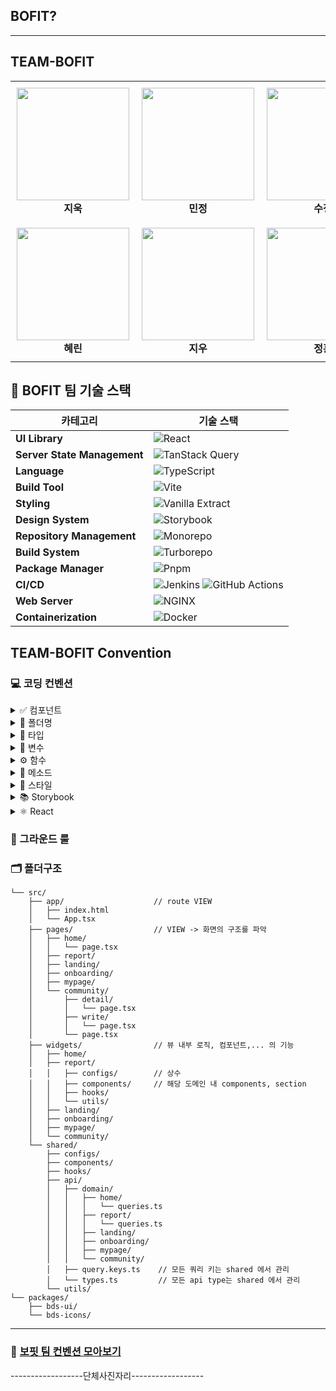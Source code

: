 ## BOFIT?

---

## TEAM-BOFIT

<table>
  <tr>
    <td align="center" style="padding:10px">
      <img src="https://github.com/user-attachments/assets/4ec0818a-af14-4f99-b375-c8f8b0010ffc" width="180"/><br/>
      <strong>지욱</strong>
    </td>
    <td align="center" style="padding:10px">
      <img src="https://github.com/user-attachments/assets/2a71e714-5c81-4006-920d-b0cd8e8e763e" width="180"/><br/>
      <strong>민정</strong>
    </td>
    <td align="center" style="padding:10px">
      <img src="https://github.com/user-attachments/assets/fd7af9db-28d2-47aa-b135-dbec20098802" width="180"/><br/>
      <strong>수정</strong>
    </td>
  </tr>
  <tr>
    <td align="center" style="padding:10px">
      <img src="https://github.com/user-attachments/assets/d1de16ad-fc75-42af-8018-a7ad3e46c17a" width="180"/><br/>
      <strong>혜린</strong>
    </td>
    <td align="center" style="padding:10px">
      <img src="https://github.com/user-attachments/assets/9fc08995-2cbc-42d3-98c5-6547a49aa883" width="180"/><br/>
      <strong>지우</strong>
    </td>
    <td align="center" style="padding:10px">
      <img src="https://github.com/user-attachments/assets/fd685533-3eda-4f9a-b870-07d0a8238bba" width="180"/><br/>
      <strong>정훈</strong>
    </td>
  </tr>
</table>

## 🚀 BOFIT 팀 기술 스택

| 카테고리                    | 기술 스택                                                                                                                                                                                                                               |
| --------------------------- | --------------------------------------------------------------------------------------------------------------------------------------------------------------------------------------------------------------------------------------- |
| **UI Library**              | ![React](https://img.shields.io/badge/React-61DAFB?logo=react&logoColor=white&style=for-the-badge)                                                                                                                                      |
| **Server State Management** | ![TanStack Query](https://img.shields.io/badge/TanStack%20Query-FF4154?logo=reactquery&logoColor=white&style=for-the-badge)                                                                                                             |
| **Language**                | ![TypeScript](https://img.shields.io/badge/TypeScript-3178C6?logo=typescript&logoColor=white&style=for-the-badge)                                                                                                                       |
| **Build Tool**              | ![Vite](https://img.shields.io/badge/Vite-646CFF?logo=vite&logoColor=white&style=for-the-badge)                                                                                                                                         |
| **Styling**                 | ![Vanilla Extract](https://img.shields.io/badge/Vanilla%20Extract-DD8A42?style=for-the-badge)                                                                                                                                           |
| **Design System**           | ![Storybook](https://img.shields.io/badge/Storybook-FF4785?logo=storybook&logoColor=white&style=for-the-badge)                                                                                                                          |
| **Repository Management**   | ![Monorepo](https://img.shields.io/badge/Monorepo-000000?style=for-the-badge)                                                                                                                                                           |
| **Build System**            | ![Turborepo](https://img.shields.io/badge/Turborepo-EC4A3F?style=for-the-badge)                                                                                                                                                         |
| **Package Manager**         | ![Pnpm](https://img.shields.io/badge/Pnpm-F69220?logo=pnpm&logoColor=white&style=for-the-badge)                                                                                                                                         |
| **CI/CD**                   | ![Jenkins](https://img.shields.io/badge/Jenkins-D24939?logo=jenkins&logoColor=white&style=for-the-badge) ![GitHub Actions](https://img.shields.io/badge/GitHub%20Actions-2088FF?logo=githubactions&logoColor=white&style=for-the-badge) |
| **Web Server**              | ![NGINX](https://img.shields.io/badge/NGINX-009639?logo=nginx&logoColor=white&style=for-the-badge)                                                                                                                                      |
| **Containerization**        | ![Docker](https://img.shields.io/badge/Docker-2496ED?logo=docker&logoColor=white&style=for-the-badge)                                                                                                                                   |

## TEAM-BOFIT Convention

### 💻 코딩 컨벤션

<details>
<summary>✅ 컴포넌트</summary>

- `interface` 네이밍은 반드시 `Props` 접미사 사용 → `CardProps`, `ChipProps`
- 의미 없는 `<div>` 사용 지양, 컴포넌트 최상단은 `Fragment` (`<>...</>`) 사용

```tsx
const InfoText = () => {
  return (
    <>
      <h1>Welcome!</h1>
      <p>This is our new page, we're glad you're here!</p>
    </>
  );
};
```

- children이 불필요할 때는 self-closing `<Component />` 사용
- Headless UI 개념 명시 (디자인 시스템 컴포넌트는 비즈니스 로직 최소화)
- 특정 도메인에 의존된 컴포넌트는 디자인 시스템이 아닌 client 내부에 작성

</details>

<details>
<summary>📁 폴더명</summary>

- 무조건 소문자 시작
- 항상 복수형으로 s 붙이기
- 케밥 케이스(kebab-case) 사용 (예: components, user-pages)

</details>

<details>
<summary>📝 타입</summary>

- 웬만하면 interface 사용 권장 (병합 가능)
- type은 병합 불가능하므로 특별한 경우에만 사용
- 유니언, 튜플, 리터럴 타입 등 특수한 경우 type 사용

</details>

<details>
<summary>🔑 변수</summary>

- var 사용 금지
- const → let 순서로 위에서부터 선언
- 문자열 조합 시 + 금지, 템플릿 리터럴(`) 사용
- 상수는 대문자 스네이크 케이스 → API_KEY
- 의미가 명확한 변수명 사용 (길어도 괜찮음)
- boolean 변수에는 is 접두사 붙이기 → isActive
- key에 랜덤 값 사용 금지
- 정적 리스트에 한해 index 사용 가능
- 동적 리스트에서는 고유한 id를 key로 사용

</details>

<details>
<summary>⚙️ 함수</summary>

- 함수명은 동사+명사 형태 사용
- get: 값 반환
- create: 새 값 생성
- check: 로직 검증
- convert: 변환
- add, minus: 더하거나 빼기
- filter: 배열 필터링
- 이벤트 핸들러에는 handle 접두사 붙이기
  - 예: handleResetClick, handleSubmitClick
- 유틸 함수는 반환값 기준으로 네이밍 (ex. hasEmail)
- 중복 함수는 utils 폴더에 모아 재사용 (2개 이상 도메인에서 쓰일 때)
- 함수는 화살표 함수로 작성

</details>

<details>
<summary>🧩 메소드</summary>

- 배열 복사 시 스프레드 연산자 ... 사용

```tsx
const copies = [...originals];
```

- for 대신 forEach 또는 map 사용
- 구조 분해 할당 적극 활용

```tsx
interface VoteAllInfoProps {
  date: number;
}

interface UserDataProps {
  userName: string;
  userBirth: string;
}

const MonthVoting = ({ date, time }: VoteAllInfoProps) => {
  /* ... */
};

function checkIsUser({ userName, userBirth }: UserDataProps) {
  /* ... */
}
```

</details>

<details>
<summary>🎨 스타일</summary>

- 시맨틱 태그 적극 활용 (MDN 문서 참고)
- 의미 없는 `<div>` 사용 금지
- Wrapper가 필요하면 Container 네이밍 사용

</details>

<details>
<summary>📚 Storybook</summary>

- 컴포넌트 설명에 interface 설명 포함

예시:

```tsx
import type { Meta, StoryObj } from '@storybook/react';
import Box from './Box';

const meta: Meta<typeof Box> = {
  title: 'Common/Box',
  component: Box,
  parameters: {
    layout: 'centered',
    componentSubtitle: '박스 컴포넌트',
    docs: {
      description: {
        component: `
Box 컴포넌트는 제목과 버튼이 포함된 컨테이너입니다.

- \`title\`: 박스 상단 제목
- \`showMore\`: 버튼 노출 여부
- \`showMoreText\`: 버튼 텍스트
- \`path\`: 클릭 시 이동 경로
- \`children\`: 콘텐츠 영역
        `,
      },
    },
  },
  decorators: [
    (Story) => (
      <div style={{ width: '375px', border: '1px solid #ccc' }}>
        <Story />
      </div>
    ),
  ],
  tags: ['autodocs'],
  args: {
    title: '박스 제목',
    children: <p>콘텐츠 영역입니다.</p>,
  },
};

export default meta;
type Story = StoryObj<typeof Box>;

export const Default: Story = {
  args: {
    title: '박스 제목',
    children: <p>콘텐츠 영역입니다.</p>,
  },
};

export const WithButtonLabel: Story = {
  name: '더보기 버튼',
  args: {
    showMore: true,
    showMoreText: '더보기',
    path: '/more',
    children: <p>더보기 버튼이 있는 콘텐츠</p>,
  },
};

export const WithAllButton: Story = {
  name: '전체보기 버튼',
  args: {
    showMore: true,
    showMoreText: '전체보기',
    path: '/all',
    children: <p>전체보기 콘텐츠</p>,
  },
};
```

</details>

<details>
<summary>⚛️ React</summary>

- 고차 컴포넌트는 with 접두사 사용 → withAuth
- Context는 Context 접미사 사용 → UserContext
- React 타입은 개별 import 사용 → ReactNode (권장) / React.ReactNode (비권장)

</details>

### 📏 그라운드 룰

### 🗂️ 폴더구조

```
└── src/
    ├── app/                    // route VIEW
    │   ├── index.html
    │   └── App.tsx
    ├── pages/                  // VIEW -> 화면의 구조를 파악
    │   ├── home/
    │   │   └── page.tsx
    │   ├── report/
    │   ├── landing/
    │   ├── onboarding/
    │   ├── mypage/
    │   └── community/
    │       ├── detail/
    │       │   └── page.tsx
    │       ├── write/
    │       │   └── page.tsx
    │       └── page.tsx
    ├── widgets/                // 뷰 내부 로직, 컴포넌트,... 의 기능
    │   ├── home/
    │   ├── report/
    │   │   ├── configs/        // 상수
    │   │   ├── components/     // 해당 도메인 내 components, section
    │   │   ├── hooks/
    │   │   └── utils/
    │   ├── landing/
    │   ├── onboarding/
    │   ├── mypage/
    │   └── community/
    └── shared/
        ├── configs/
        ├── components/
        ├── hooks/
        ├── api/
        │   ├── domain/
        │   │   ├── home/
        │   │   │   └── queries.ts
        │   │   ├── report/
        │   │   │   └── queries.ts
        │   │   ├── landing/
        │   │   ├── onboarding/
        │   │   ├── mypage/
        │   │   └── community/
        │   ├── query.keys.ts    // 모든 쿼리 키는 shared 에서 관리
        │   └── types.ts         // 모든 api type는 shared 에서 관리
        └── utils/
└── packages/
    ├── bds-ui/
    └── bds-icons/
```

---

### 🎱 [보핏 팀 컨벤션 모아보기]()

------------------단체사진자리------------------
